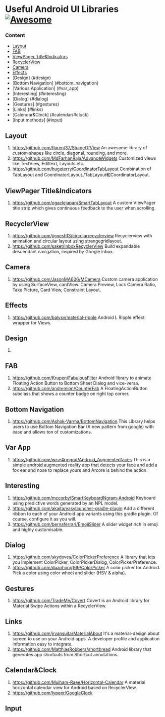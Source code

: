 # Useful Android UI Libraries [![Awesome](https://www.gstatic.com/devrel-devsite/va3a0eb1ff00a004a87e2f93101f27917d794beecfd23556fc6d8627bba2ff3cf/android/images/lockup.svg)](https://mindorks.com/android/store)

### Content

* [Layout](#layout)
* [FAB](#fab)
* [ViewPager Title&Indicators](#viewpager_indicators/#viewpager_title)
* [RecyclerView](#recyclerView)
* [Camera](#camera)
* [Effects](#effects)
* [Design] (#design)
* [Bottom Navigation] (#bottom_navigation)
* [Various Application] (#var_app)
* [Interesting] (#interesting)
* [Dialog] (#dialog)
* [Gestures] (#gestures)
* [Links] (#links)
* [Calendar&Clock] (#calendar/#clock)
* [Input methods] (#input)






## Layout
1. https://github.com/florent37/ShapeOfView An awesome library of custom shapes like circle, diagonal, rounding, and more.
2. https://github.com/MdFarhanRaja/AdvanceWidgets Customized views like TextView, Edittext, Layouts etc.
3. https://github.com/hugeterry/CoordinatorTabLayout Combination of TabLayout and CoordinatorLayout./TabLayout和CoordinatorLayout.

## ViewPager Title&Indicators
1. https://github.com/ogaclejapan/SmartTabLayout A custom ViewPager title strip which gives continuous feedback to the user when scrolling.

## RecyclerView
1. https://github.com/jignesh13/circularrecyclerview Recyclerview with animation and circular layout using strangegridlayout.
2. https://github.com/saket/InboxRecyclerView Build expandable descendant navigation, inspired by Google Inbox.

## Camera
1. https://github.com/JasonMA606/MCamera Custom camera application by using SurfaceView, cardView. Camera Preview, Lock Camera Ratio, Take Picture, Card View, Constraint Layout.

## Effects
1. https://github.com/balysv/material-ripple Android L Ripple effect wrapper for Views.

## Design
1. 

## FAB
1. https://github.com/Krupen/FabulousFilter Android library to animate Floating Action Button to Bottom Sheet Dialog and vice-versa.
2. https://github.com/andremion/CounterFab A FloatingActionButton subclass that shows a counter badge on right top corner.

## Bottom Navigation
1. https://github.com/Ashok-Varma/BottomNavigation This Library helps users to use Bottom Navigation Bar (A new pattern from google) with ease and allows ton of customizations.

## Var App
1. https://github.com/wise4rmgod/Android_Augmentedfaces This is a simple android augmented reality app that detects your face and add a fox ear and nose to replace yours and Arcore is behind the action.

## Interesting
1. https://github.com/mccorby/SmartKeyboardNgram-Android Keyboard using predictive words generated by an NPL model.
2. https://github.com/akaita/easylauncher-gradle-plugin Add a different ribbon to each of your Android app variants using this gradle plugin. Of course, configure it as you will.
3. https://github.com/bernaferrari/EmojiSlider  A slider widget rich in emoji and highly customisable.

## Dialog
1. https://github.com/skydoves/ColorPickerPreference A library that lets you implement ColorPicker, ColorPickerDialog, ColorPickerPreference.
2. https://github.com/duanhong169/ColorPicker A color picker for Android. Pick a color using color wheel and slider (HSV & alpha).

## Gestures
1. https://github.com/TradeMe/Covert Covert is an Android library for Material Swipe Actions within a RecyclerView.

## Links
1. https://github.com/jrvansuita/MaterialAbout It's a material-design about screen to use on your Android apps. A developer profile and application information easy to integrate.
2. https://github.com/MatthiasRobbers/shortbread Android library that generates app shortcuts from Shortcut annotations.

## Calendar&Clock
1. https://github.com/Mulham-Raee/Horizontal-Calendar A material horizontal calendar view for Android based on RecyclerView.
2. https://github.com/lypeer/GoogleClock

## Input





